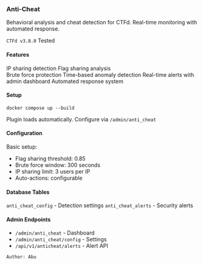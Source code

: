 ### Anti-Cheat

Behavioral analysis and cheat detection for CTFd. Real-time monitoring with automated response.

`CTFd v3.8.0` Tested
 
#### Features

IP sharing detection
Flag sharing analysis  
Brute force protection
Time-based anomaly detection
Real-time alerts with admin dashboard
Automated response system

#### Setup

```
docker compose up --build
```

Plugin loads automatically. Configure via `/admin/anti_cheat`

#### Configuration

Basic setup:
- Flag sharing threshold: 0.85
- Brute force window: 300 seconds  
- IP sharing limit: 3 users per IP
- Auto-actions: configurable

#### Database Tables

`anti_cheat_config` - Detection settings
`anti_cheat_alerts` - Security alerts  

#### Admin Endpoints

- `/admin/anti_cheat` - Dashboard
- `/admin/anti_cheat/config` - Settings
- `/api/v1/anticheat/alerts` - Alert API

```
Author: Abu
```